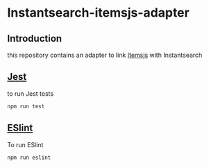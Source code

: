 # Instantsearch-itemsjs-adapter
## Introduction
this repository contains an adapter to link [Itemsjs](https://www.npmjs.com/package/itemsjs) with Instantsearch

## [Jest](https://jestjs.io/)
to run Jest tests
```bash
npm run test
```

## [ESlint](https://eslint.org/)
To run ESlint
```bash
npm run eslint
```
